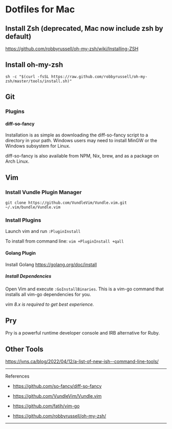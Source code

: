 # Dotfiles for Mac

## Install Zsh (deprecated, Mac now include zsh by default)

https://github.com/robbyrussell/oh-my-zsh/wiki/Installing-ZSH

## Install oh-my-zsh

`sh -c "$(curl -fsSL https://raw.github.com/robbyrussell/oh-my-zsh/master/tools/install.sh)"`

## Git

### Plugins

#### diff-so-fancy

Installation is as simple as downloading the diff-so-fancy script to a directory in your path. Windows users may need to install MinGW or the Windows subsystem for Linux.

diff-so-fancy is also available from NPM, Nix, brew, and as a package on Arch Linux.

## Vim

### Install Vundle Plugin Manager

`git clone https://github.com/VundleVim/Vundle.vim.git ~/.vim/bundle/Vundle.vim`

### Install Plugins

Launch vim and run `:PluginInstall`

To install from command line: `vim +PluginInstall +qall`

#### Golang Plugin

Install Golang https://golang.org/doc/install

##### Install Dependencies

Open Vim and execute `:GoInstallBinaries`. This is a vim-go command that installs all vim-go dependencies for you.

*vim 8.x is required to get best experience.*


## Pry

Pry is a powerful runtime developer console and IRB alternative for Ruby.

## Other Tools

https://jvns.ca/blog/2022/04/12/a-list-of-new-ish--command-line-tools/

---

References

- https://github.com/so-fancy/diff-so-fancy

- https://github.com/VundleVim/Vundle.vim

- https://github.com/fatih/vim-go

- https://github.com/robbyrussell/oh-my-zsh/

---
